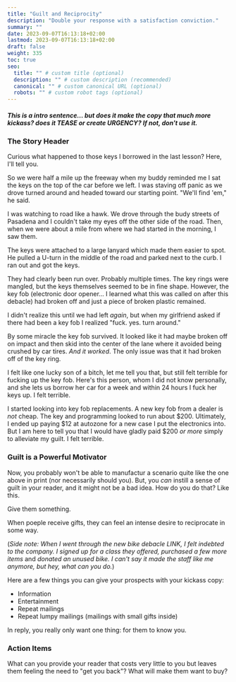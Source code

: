 ```yaml
---
title: "Guilt and Reciprocity"
description: "Double your response with a satisfaction conviction."
summary: ""
date: 2023-09-07T16:13:18+02:00
lastmod: 2023-09-07T16:13:18+02:00
draft: false
weight: 335
toc: true
seo:
  title: "" # custom title (optional)
  description: "" # custom description (recommended)
  canonical: "" # custom canonical URL (optional)
  robots: "" # custom robot tags (optional)
---
```

##### This is a intro sentence... but does it make the copy that much more kickass? does it TEASE or create URGENCY? If not, don't use it.

### The Story Header

Curious what happened to those keys I borrowed in the last lesson? Here, I'll tell you.

So we were half a mile up the freeway when my buddy reminded me I sat the keys on the top of the car before we left. I was staving off panic as we drove turned around and headed toward our starting point. "We'll find 'em," he said.

I was watching to road like a hawk. We drove through the budy streets of Pasadena and I couldn't take my eyes off the other side of the road. Then, when we were about a mile from where we had started in the morning, I saw them.

The keys were attached to a large lanyard which made them easier to spot. He pulled a U-turn in the middle of the road and parked next to the curb. I ran out and got the keys.

They had clearly been run over. Probably multiple times. The key rings were mangled, but the keys themselves seemed to be in fine shape. However, the key fob (electronic door opener... I learned what this was called on after this debacle) had broken off and just a piece of broken plastic remained.

I didn't realize this until we had left *again*, but when my girlfriend asked if there had been a key fob I realized "fuck. yes. turn around."

By some miracle the key fob survived. It looked like it had maybe broken off on impact and then skid into the center of the lane where it avoided being crushed by car tires. *And it worked*. The only issue was that it had broken off of the key ring.

I felt like one lucky son of a bitch, let me tell you that, but still felt terrible for fucking up the key fob. Here's this person, whom I did not know personally, and she lets us borrow her car for a week and within 24 hours I fuck her keys up. I felt terrible.

I started looking into key fob replacements. A new key fob from a dealer is *not* cheap. The key and programming looked to run about $200. Ultimately, I ended up paying $12 at autozone for a new case I put the electronics into. But I am here to tell you that I would have gladly paid $200 *or more* simply to alleviate my guilt. I felt terrible.

### Guilt is a Powerful Motivator

Now, you probably won't be able to manufactur a scenario quite like the one above in print (nor necessarily should you). But, you *can* instill a sense of guilt in your reader, and it might not be a bad idea. How do you do that? Like this.

Give them something.

When poeple receive gifts, they can feel an intense desire to reciprocate in some way.

(*Side note: When I went through the new bike debacle LINK, I felt indebted to the company. I signed up for a class they offered, purchased a few more items* and *donated an unused bike. I can't say it made the staff like me anymore, but hey, what can you do.*)

Here are a few things you can give your prospects with your kickass copy:

* Information
* Entertainment
* Repeat mailings
* Repeat lumpy mailings (mailings with small gifts inside)

In reply, you really only want one thing: for them to know you.

### Action Items

What can you provide your reader that costs very little to you but leaves them feeling the need to "get you back"? What will make them want to buy?
